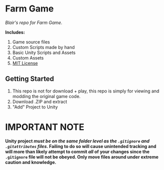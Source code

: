# Farm Game
_Blair's repo for Farm Game._

**Includes:** 

1. Game source files
2. Custom Scripts made by hand
4. Basic Unity Scripts and Assets
5. Custom Assets
3. [MIT License](https://opensource.org/license/mit/)



## Getting Started

1. This repo is not for download + play, this repo is simply for viewing and modding the original game code.
2. Download .ZIP and extract
3. "Add" Project to Unity


# IMPORTANT NOTE
**Unity project _must be on the same folder level as the `.gitignore` and `.gitattributes` files_. Failing to do so will cause unintended tracking and will more than likely attempt to commit _all_ of your changes since the `.gitignore` file will not be obeyed. Only move files around under extreme caution and knowledge.**
